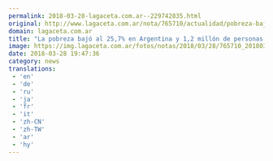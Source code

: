 ```yaml
---
permalink: 2018-03-28-lagaceta.com.ar--229742835.html
original: http://www.lagaceta.com.ar/nota/765710/actualidad/pobreza-bajo-al-257porciento-argentina-12-millon-personas-dejo-ser-pobre.html
domain: lagaceta.com.ar
title: "La pobreza bajó al 25,7% en Argentina y 1,2 millón de personas dejaron de ser pobres"
image: https://img.lagaceta.com.ar/fotos/notas/2018/03/28/765710_20180328163649.jpg
date: 2018-03-28 19:47:36
category: news
translations: 
 - 'en'
 - 'de'
 - 'ru'
 - 'ja'
 - 'fr'
 - 'it'
 - 'zh-CN'
 - 'zh-TW'
 - 'ar'
 - 'hy'
---
```



